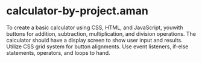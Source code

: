 # calculator-by-project.aman
To create a basic calculator using CSS, HTML, and JavaScript, youwith buttons for addition, subtraction, multiplication, and division operations. The calculator should have a display screen to show user input and results. Utilize CSS grid system for button alignments. Use event listeners, if-else statements, operators, and loops to hand.
